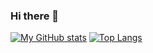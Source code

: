 ### Hi there 👋

[![My GitHub stats](https://ghstats.cloud.js.cool/api?username=innovateplus)](https://github.com/innovateplus)
[![Top Langs](https://ghstats.cloud.js.cool/api/top-langs/?username=innovateplus)](https://github.com/innovateplus)
